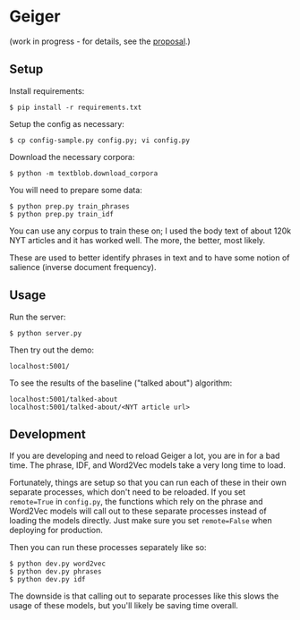 # Geiger

(work in progress - for details, see the [proposal](proposal/proposal.md).)


## Setup

Install requirements:

    $ pip install -r requirements.txt

Setup the config as necessary:

    $ cp config-sample.py config.py; vi config.py

Download the necessary corpora:

    $ python -m textblob.download_corpora

You will need to prepare some data:

    $ python prep.py train_phrases
    $ python prep.py train_idf

You can use any corpus to train these on; I used the body text of about 120k NYT articles and it has worked well. The more, the better, most likely.

These are used to better identify phrases in text and to have some notion of salience (inverse document frequency).


## Usage

Run the server:

    $ python server.py

Then try out the demo:

    localhost:5001/

To see the results of the baseline ("talked about") algorithm:

    localhost:5001/talked-about
    localhost:5001/talked-about/<NYT article url>


## Development

If you are developing and need to reload Geiger a lot, you are in for a bad time. The phrase, IDF, and Word2Vec models take a very long time to load.

Fortunately, things are setup so that you can run each of these in their own separate processes, which don't need to be reloaded.
If you set `remote=True` in `config.py`, the functions which rely on the phrase and Word2Vec models will call out to these
separate processes instead of loading the models directly. Just make sure you set `remote=False` when deploying for production.

Then you can run these processes separately like so:

    $ python dev.py word2vec
    $ python dev.py phrases
    $ python dev.py idf

The downside is that calling out to separate processes like this slows the usage of these models, but you'll likely be saving time overall.
